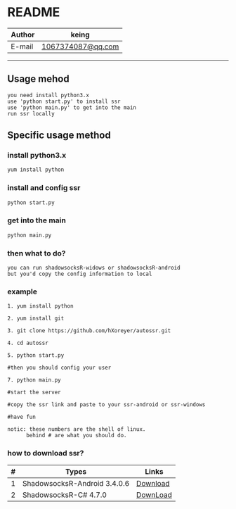 README
============================
	
|Author|keing|
|---|---|
|E-mail|1067374087@qq.com|

****

## Usage mehod

    you need install python3.x
    use 'python start.py' to install ssr
    use 'python main.py' to get into the main
    run ssr locally
    



## Specific usage method

    
### install python3.x

```Bash
yum install python
```
    
### install and config ssr

```Bash
python start.py
```
    
### get into the main

```Bash
python main.py
```
    
### then what to do?

    you can run shadowsocksR-widows or shadowsocksR-android
    but you'd copy the config information to local
    
    
### example

    1. yum install python
    
    2. yum install git
    
    3. git clone https://github.com/hXoreyer/autossr.git
    
    4. cd autossr
    
    5. python start.py
    
    #then you should config your user
    
    7. python main.py
    
    #start the server
    
    #copy the ssr link and paste to your ssr-android or ssr-windows
    
    #have fun
    
    notic: these numbers are the shell of linux.
          behind # are what you should do.
    
### how to download ssr?

|#|Types|Links|
|---|----|----|
|1|ShadowsocksR-Android 3.4.0.6|[Download](https://raw.githubusercontent.com/ssrarchive/shadowsocks-rss/master/android-history/ssr_3.4.0.6.apk "Link")|
|2|ShadowsocksR-C# 4.7.0|[DownLoad](https://raw.githubusercontent.com/ssrarchive/shadowsocks-rss/master/win-history/ShadowsocksR-4.7.0-win.7z "Link")|

